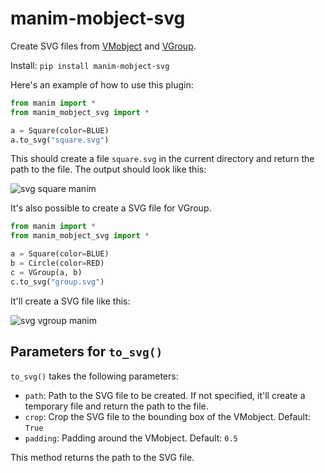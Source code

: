 # manim-mobject-svg

Create SVG files from [VMobject](https://docs.manim.community/en/stable/reference/manim.mobject.types.vectorized_mobject.VMobject.html) and [VGroup](https://docs.manim.community/en/stable/reference/manim.mobject.types.vectorized_mobject.VGroup.html).

Install: `pip install manim-mobject-svg`

Here's an example of how to use this plugin:

```python
from manim import *
from manim_mobject_svg import *

a = Square(color=BLUE)
a.to_svg("square.svg")
```
This should create a file `square.svg` in the current directory and return the path to the file. The output should look like this:

![svg square manim](https://github.com/naveen521kk/manim-mobject-svg/assets/49693820/ba232f4c-7a11-4d6f-b36e-7c49867bc6a8)

It's also possible to create a SVG file for VGroup.

```python
from manim import *
from manim_mobject_svg import *

a = Square(color=BLUE)
b = Circle(color=RED)
c = VGroup(a, b)
c.to_svg("group.svg")
```
It'll create a SVG file like this:

![svg vgroup manim](https://github.com/naveen521kk/manim-mobject-svg/assets/49693820/4073c65f-0397-450a-90d6-6a2226dade15)

## Parameters for `to_svg()`

`to_svg()` takes the following parameters:
- `path`: Path to the SVG file to be created. If not specified, it'll create a temporary file and return the path to the file.
- `crop`: Crop the SVG file to the bounding box of the VMobject. Default: `True`
- `padding`: Padding around the VMobject. Default: `0.5`

This method returns the path to the SVG file.
